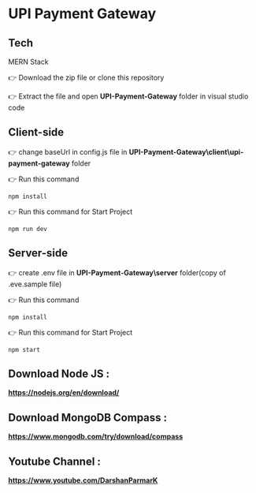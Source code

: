# UPI Payment Gateway

## Tech 
MERN Stack

👉 Download the zip file or clone this repository

👉 Extract the file and open **UPI-Payment-Gateway** folder in visual studio code

## Client-side 

👉 change baseUrl in config.js file in **UPI-Payment-Gateway\client\upi-payment-gateway** folder

👉 Run this command
  
    npm install

👉 Run this command for Start Project
  
    npm run dev

## Server-side

👉 create .env file in **UPI-Payment-Gateway\server** folder(copy of .eve.sample file)

👉 Run this command
  
    npm install

👉 Run this command for Start Project
  
    npm start

## Download Node JS : 

  **https://nodejs.org/en/download/**
    

## Download MongoDB Compass : 

  **https://www.mongodb.com/try/download/compass**

 ## Youtube Channel : 
 
  **https://www.youtube.com/DarshanParmarK**

